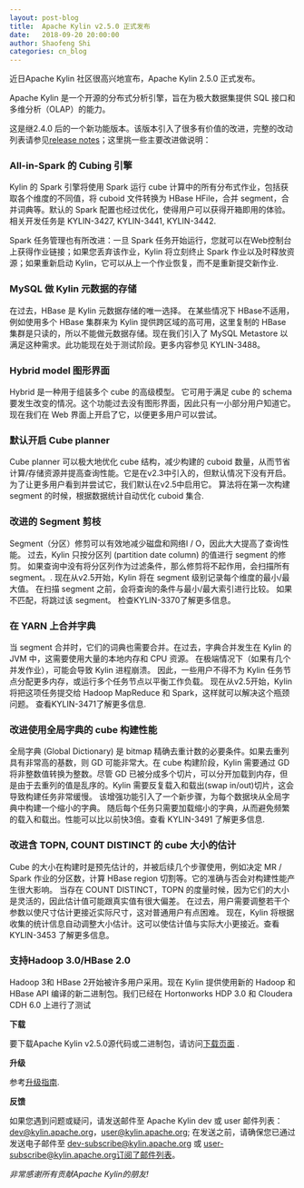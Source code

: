 ```yaml
---
layout: post-blog
title:  Apache Kylin v2.5.0 正式发布
date:   2018-09-20 20:00:00
author: Shaofeng Shi
categories: cn_blog
---
```


近日Apache Kylin 社区很高兴地宣布，Apache Kylin 2.5.0 正式发布。

Apache Kylin 是一个开源的分布式分析引擎，旨在为极大数据集提供 SQL 接口和多维分析（OLAP）的能力。

这是继2.4.0 后的一个新功能版本。该版本引入了很多有价值的改进，完整的改动列表请参见[release notes](https://kylin.apache.org/docs/release_notes.html)；这里挑一些主要改进做说明：


### All-in-Spark 的 Cubing 引擎
Kylin 的 Spark 引擎将使用 Spark 运行 cube 计算中的所有分布式作业，包括获取各个维度的不同值，将 cuboid 文件转换为 HBase HFile，合并 segment，合并词典等。默认的 Spark 配置也经过优化，使得用户可以获得开箱即用的体验。相关开发任务是 KYLIN-3427, KYLIN-3441, KYLIN-3442.

Spark 任务管理也有所改进：一旦 Spark 任务开始运行，您就可以在Web控制台上获得作业链接；如果您丢弃该作业，Kylin 将立刻终止 Spark 作业以及时释放资源；如果重新启动 Kylin，它可以从上一个作业恢复，而不是重新提交新作业.  

### MySQL 做 Kylin 元数据的存储
在过去，HBase 是 Kylin 元数据存储的唯一选择。 在某些情况下 HBase不适用，例如使用多个 HBase 集群来为 Kylin 提供跨区域的高可用，这里复制的 HBase 集群是只读的，所以不能做元数据存储。现在我们引入了 MySQL Metastore 以满足这种需求。此功能现在处于测试阶段。更多内容参见 KYLIN-3488。

### Hybrid model 图形界面
Hybrid 是一种用于组装多个 cube 的高级模型。 它可用于满足 cube 的 schema 要发生改变的情况。这个功能过去没有图形界面，因此只有一小部分用户知道它。现在我们在 Web 界面上开启了它，以便更多用户可以尝试。

### 默认开启 Cube planner 
Cube planner 可以极大地优化 cube 结构，减少构建的 cuboid 数量，从而节省计算/存储资源并提高查询性能。它是在v2.3中引入的，但默认情况下没有开启。为了让更多用户看到并尝试它，我们默认在v2.5中启用它。 算法将在第一次构建 segment 的时候，根据数据统计自动优化 cuboid 集合.

### 改进的 Segment 剪枝
Segment（分区）修剪可以有效地减少磁盘和网络I / O，因此大大提高了查询性能。 过去，Kylin 只按分区列 (partition date column) 的值进行 segment 的修剪。 如果查询中没有将分区列作为过滤条件，那么修剪将不起作用，会扫描所有segment。.
现在从v2.5开始，Kylin 将在 segment 级别记录每个维度的最小/最大值。 在扫描 segment 之前，会将查询的条件与最小/最大索引进行比较。 如果不匹配，将跳过该 segment。 检查KYLIN-3370了解更多信息。

### 在 YARN 上合并字典
当 segment 合并时，它们的词典也需要合并。在过去，字典合并发生在 Kylin 的 JVM 中，这需要使用大量的本地内存和 CPU 资源。 在极端情况下（如果有几个并发作业），可能会导致 Kylin 进程崩溃。 因此，一些用户不得不为 Kylin 任务节点分配更多内存，或运行多个任务节点以平衡工作负载。
现在从v2.5开始，Kylin 将把这项任务提交给 Hadoop MapReduce 和 Spark，这样就可以解决这个瓶颈问题。 查看KYLIN-3471了解更多信息.

### 改进使用全局字典的 cube 构建性能
全局字典 (Global Dictionary) 是 bitmap 精确去重计数的必要条件。如果去重列具有非常高的基数，则 GD 可能非常大。在 cube 构建阶段，Kylin 需要通过 GD 将非整数值转换为整数。尽管 GD 已被分成多个切片，可以分开加载到内存，但是由于去重列的值是乱序的。Kylin 需要反复载入和载出(swap in/out)切片，这会导致构建任务非常缓慢。
该增强功能引入了一个新步骤，为每个数据块从全局字典中构建一个缩小的字典。 随后每个任务只需要加载缩小的字典，从而避免频繁的载入和载出。性能可以比以前快3倍。查看 KYLIN-3491 了解更多信息.

### 改进含 TOPN, COUNT DISTINCT 的 cube 大小的估计
Cube 的大小在构建时是预先估计的，并被后续几个步骤使用，例如决定 MR / Spark 作业的分区数，计算 HBase region 切割等。它的准确与否会对构建性能产生很大影响。 当存在 COUNT DISTINCT，TOPN 的度量时候，因为它们的大小是灵活的，因此估计值可能跟真实值有很大偏差。 在过去，用户需要调整若干个参数以使尺寸估计更接近实际尺寸，这对普通用户有点困难。
现在，Kylin 将根据收集的统计信息自动调整大小估计。这可以使估计值与实际大小更接近。查看 KYLIN-3453 了解更多信息。

### 支持Hadoop 3.0/HBase 2.0
Hadoop 3和 HBase 2开始被许多用户采用。现在 Kylin 提供使用新的 Hadoop 和 HBase API 编译的新二进制包。我们已经在 Hortonworks HDP 3.0 和 Cloudera CDH 6.0 上进行了测试


__下载__

要下载Apache Kylin v2.5.0源代码或二进制包，请访问[下载页面](http://kylin.apache.org/download) .

__升级__
 
参考[升级指南](/docs/howto/howto_upgrade.html).

__反馈__

如果您遇到问题或疑问，请发送邮件至 Apache Kylin dev 或 user 邮件列表：dev@kylin.apache.org，user@kylin.apache.org; 在发送之前，请确保您已通过发送电子邮件至 dev-subscribe@kylin.apache.org 或 user-subscribe@kylin.apache.org订阅了邮件列表。


_非常感谢所有贡献Apache Kylin的朋友!_
